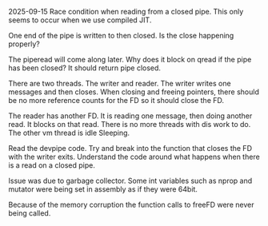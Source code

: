 2025-09-15
Race condition when reading from a closed pipe.
This only seems to occur when we use compiled JIT.

One end of the pipe is written to then closed. 
Is the close happening properly?

The piperead will come along later.  Why does it block on qread if the pipe has been closed?
It should return pipe closed.

There are two threads. The writer and reader. The writer writes
one messages and then closes. When closing and freeing pointers,
there should be no more reference counts for the FD so it should
close the FD.

The reader has another FD.  It is reading one message, then
doing another read. It blocks on that read. There is no more
threads with dis work to do. The other vm thread is idle Sleeping.

Read the devpipe code. Try and break into the function that closes
the FD with the writer exits.  Understand the code around what
happens when there is a read on a closed pipe.

Issue was due to garbage collector.  Some int variables such as nprop
and mutator were being set in assembly as if they were 64bit.

Because of the memory corruption the function calls to freeFD were
never being called.

